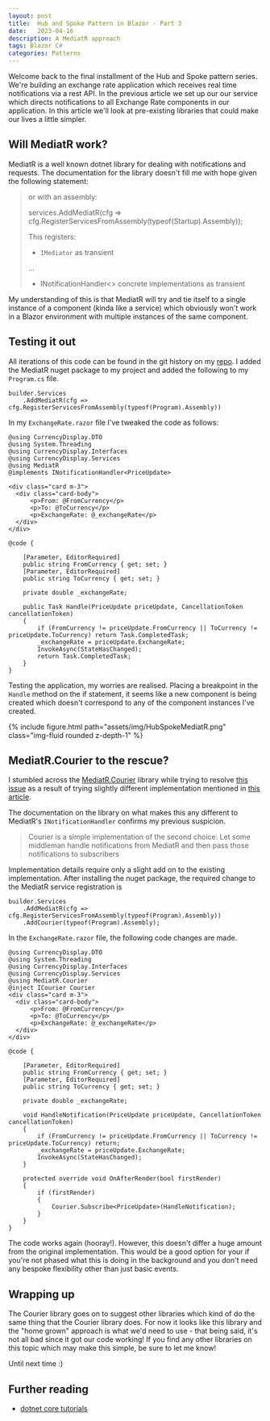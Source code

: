 ```yaml
---
layout: post
title:  Hub and Spoke Pattern in Blazor - Part 3
date:   2023-04-16
description: A MediatR approach
tags: Blazor C#
categories: Patterns
---
```

Welcome back to the final installment of the Hub and Spoke pattern series. We're building an exchange rate application which receives real time notifications via a rest API. In the previous article we set up our our service which directs notifications to all Exchange Rate components in our application. In this article we'll look at pre-existing libraries that could make our lives a little simpler.

## Will MediatR work?
MediatR is a well known dotnet library for dealing with notifications and requests. The documentation for the library doesn't fill me with hope given the following statement:

> or with an assembly:
>
> services.AddMediatR(cfg => cfg.RegisterServicesFromAssembly(typeof(Startup).Assembly));
>
> This registers:
>
> - `IMediator` as transient
>
> ...
> - INotificationHandler<> concrete implementations as transient

My understanding of this is that MediatR will try and tie itself to a single instance of a component (kinda like a service) which obviously won't work in a Blazor environment with multiple instances of the same component.

## Testing it out
All iterations of this code can be found in the git history on my [repo](https://github.com/thatstatsguy/DesignPatterns/tree/main/Hub%20and%20Spoke/Part3/CurrencyDisplay). I added the MediatR nuget package to my project and added the following to my `Program.cs` file.

```
builder.Services
    .AddMediatR(cfg => cfg.RegisterServicesFromAssembly(typeof(Program).Assembly))
```

In my `ExchangeRate.razor` file I've tweaked the code as follows:

```
@using CurrencyDisplay.DTO
@using System.Threading
@using CurrencyDisplay.Interfaces
@using CurrencyDisplay.Services
@using MediatR
@implements INotificationHandler<PriceUpdate>

<div class="card m-3">
  <div class="card-body">
      <p>From: @FromCurrency</p>
      <p>To: @ToCurrency</p>
      <p>ExchangeRate: @_exchangeRate</p>
  </div>
</div>

@code {
    
    [Parameter, EditorRequired]
    public string FromCurrency { get; set; }
    [Parameter, EditorRequired]
    public string ToCurrency { get; set; }
    
    private double _exchangeRate;
    
    public Task Handle(PriceUpdate priceUpdate, CancellationToken cancellationToken)
    {
        if (FromCurrency != priceUpdate.FromCurrency || ToCurrency != priceUpdate.ToCurrency) return Task.CompletedTask;
        _exchangeRate = priceUpdate.ExchangeRate;
        InvokeAsync(StateHasChanged);
        return Task.CompletedTask;
    }
}
```

Testing the application, my worries are realised. Placing a breakpoint in the `Handle` method on the if statement, it seems like a new component is being created which doesn't correspond to any of the component instances I've created.

{% include figure.html path="assets/img/HubSpokeMediatR.png" class="img-fluid rounded z-depth-1" %}

## MediatR.Courier to the rescue?
I stumbled across the [MediatR.Courier](https://github.com/KuraiAndras/MediatR.Courier) library while trying to resolve [this issue](https://github.com/jbogard/MediatR/issues/564) as a result of trying slightly different implementation mentioned in [this article](https://dotnetcoretutorials.com/the-mediator-pattern-part-3-mediatr-library/).

The documentation on the library on what makes this any different to MediatR's `INotificationHandler` confirms my previous suspicion. 
> Courier is a simple implementation of the second choice: Let some middleman handle notifications from MediatR and then pass those notifications to subscribers

Implementation details require only a slight add on to the existing implementation. After installing the nuget package, the required change to the MediatR service registration is 

```
builder.Services
    .AddMediatR(cfg => cfg.RegisterServicesFromAssembly(typeof(Program).Assembly))
    .AddCourier(typeof(Program).Assembly);
```

In the `ExchangeRate.razor` file, the following code changes are made.

```
@using CurrencyDisplay.DTO
@using System.Threading
@using CurrencyDisplay.Interfaces
@using CurrencyDisplay.Services
@using MediatR.Courier
@inject ICourier Courier
<div class="card m-3">
  <div class="card-body">
      <p>From: @FromCurrency</p>
      <p>To: @ToCurrency</p>
      <p>ExchangeRate: @_exchangeRate</p>
  </div>
</div>

@code {
    
    [Parameter, EditorRequired]
    public string FromCurrency { get; set; }
    [Parameter, EditorRequired]
    public string ToCurrency { get; set; }
    
    private double _exchangeRate;
    
    void HandleNotification(PriceUpdate priceUpdate, CancellationToken cancellationToken)
    {
        if (FromCurrency != priceUpdate.FromCurrency || ToCurrency != priceUpdate.ToCurrency) return;
        _exchangeRate = priceUpdate.ExchangeRate;
        InvokeAsync(StateHasChanged);
    }

    protected override void OnAfterRender(bool firstRender)
    {
        if (firstRender)
        {
            Courier.Subscribe<PriceUpdate>(HandleNotification);
        }
    }
}
```

The code works again (hooray!). However, this doesn't differ a huge amount from the original implementation. This would be a good option for your if you're not phased what this is doing in the background and you don't need any bespoke flexibility other than just basic events.


## Wrapping up
The Courier library goes on to suggest other libraries which kind of do the same thing that the Courier library does. For now it looks like this library and the "home grown" approach is what we'd need to use - that being said, it's not all bad since it got our code working! If you find any other libraries on this topic which may make this simple, be sure to let me know!

Until next time :) 

## Further reading
- [dotnet core tutorials](https://dotnetcoretutorials.com/the-mediator-pattern-part-3-mediatr-library/)